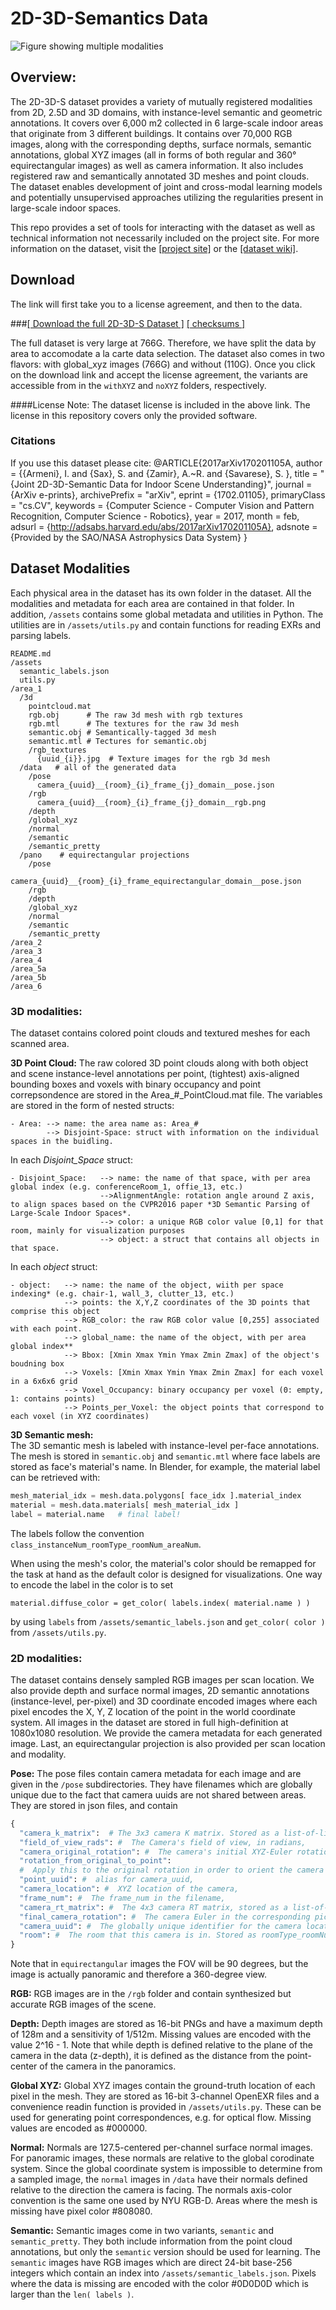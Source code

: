 # 2D-3D-Semantics Data

![Figure showing multiple modalities]( assets/figure_1.jpg?raw=true )


## Overview:
The 2D-3D-S dataset provides a variety of mutually registered modalities from 2D, 2.5D and 3D domains, with instance-level semantic and geometric annotations. It covers over 6,000 m2 collected in 6 large-scale indoor areas that originate from 3 different buildings. It contains over 70,000 RGB images, along with the corresponding depths, surface normals, semantic annotations, global XYZ images (all in forms of both regular and 360° equirectangular images) as well as camera information. It also includes registered raw and semantically annotated 3D meshes and point clouds. The dataset enables development of joint and cross-modal learning models and potentially unsupervised approaches utilizing the regularities present in large-scale indoor spaces.

This repo provides a set of tools for interacting with the dataset as well as technical information not necessarily included on the project site. For more information on the dataset, visit the [[project site]](http://3Dsemantics.stanford.edu) or the [[dataset wiki]](https://github.com/alexsax/2D-3D-Semantics/wiki). 


## Download
The link will first take you to a license agreement, and then to the data.

###[[ Download the full 2D-3D-S Dataset ]](https://goo.gl/forms/2YSPaO2UKmn5Td5m2)  [[ checksums ]](https://github.com/alexsax/2D-3D-Semantics/wiki/Checksum-Values-for-Data)

The full dataset is very large at 766G. Therefore, we have split the data by area to accomodate a la carte data selection. The dataset also comes in two flavors: with global_xyz images (766G) and without (110G). Once you click on the download link and accept the license agreement, the variants are accessible from in the `withXYZ` and `noXYZ` folders, respectively. 


####License Note: The dataset license is included in the above link. The license in this repository covers only the provided software.



### Citations
If you use this dataset please cite:
@ARTICLE{2017arXiv170201105A,
   author = {{Armeni}, I. and {Sax}, S. and {Zamir}, A.~R. and {Savarese}, S.
	},
    title = "{Joint 2D-3D-Semantic Data for Indoor Scene Understanding}",
  journal = {ArXiv e-prints},
archivePrefix = "arXiv",
   eprint = {1702.01105},
 primaryClass = "cs.CV",
 keywords = {Computer Science - Computer Vision and Pattern Recognition, Computer Science - Robotics},
     year = 2017,
    month = feb,
   adsurl = {http://adsabs.harvard.edu/abs/2017arXiv170201105A},
  adsnote = {Provided by the SAO/NASA Astrophysics Data System}
}

## Dataset Modalities
Each physical area in the dataset has its own folder in the dataset. All the modalities and metadata for each area are contained in that folder. In addition, `/assets` contains some global metadata and utilities in Python. The utilities are in `/assets/utils.py` and contain functions for reading EXRs and parsing labels.

```
README.md
/assets
  semantic_labels.json
  utils.py
/area_1
  /3d
    pointcloud.mat
    rgb.obj  	 # The raw 3d mesh with rgb textures
    rgb.mtl      # The textures for the raw 3d mesh
    semantic.obj # Semantically-tagged 3d mesh
    semantic.mtl # Tectures for semantic.obj
    /rgb_textures
      {uuid_{i}}.jpg  # Texture images for the rgb 3d mesh
  /data   # all of the generated data
    /pose
      camera_{uuid}__{room}_{i}_frame_{j}_domain__pose.json
    /rgb
      camera_{uuid}__{room}_{i}_frame_{j}_domain__rgb.png
    /depth
    /global_xyz
    /normal
    /semantic
    /semantic_pretty
  /pano    # equirectangular projections
    /pose
      camera_{uuid}__{room}_{i}_frame_equirectangular_domain__pose.json
    /rgb
    /depth
    /global_xyz
    /normal
    /semantic
    /semantic_pretty
/area_2
/area_3
/area_4
/area_5a
/area_5b
/area_6
```

### 3D modalities:
The dataset contains colored point clouds and textured meshes for each scanned area.

**3D Point Cloud:** The raw colored 3D point clouds along with both object and scene instance-level annotations per point, (tightest) axis-aligned bounding boxes and voxels with binary occupancy and point correpsondence are stored in the Area_#_PointCloud.mat file. The variables are stored in the form of nested structs:
```
- Area: --> name: the area name as: Area_#
		--> Disjoint-Space: struct with information on the individual spaces in the buidling.
```

In each *Disjoint_Space* struct:
```
- Disjoint_Space:	--> name: the name of that space, with per area global index (e.g. conferenceRoom_1, offie_13, etc.)
					-->AlignmentAngle: rotation angle around Z axis, to align spaces based on the CVPR2016 paper *3D Semantic Parsing of Large-Scale Indoor Spaces*. 
					--> color: a unique RGB color value [0,1] for that room, mainly for visualization purposes
					--> object: a struct that contains all objects in that space.
```

In each *object* struct:
```
- object:	--> name: the name of the object, wiith per space indexing* (e.g. chair-1, wall_3, clutter_13, etc.)
			--> points: the X,Y,Z coordinates of the 3D points that comprise this object
			--> RGB_color: the raw RGB color value [0,255] associated with each point.
			--> global_name: the name of the object, with per area global index**
			--> Bbox: [Xmin Xmax Ymin Ymax Zmin Zmax] of the object's boudning box
			--> Voxels: [Xmin Xmax Ymin Ymax Zmin Zmax] for each voxel in a 6x6x6 grid
			--> Voxel_Occupancy: binary occupancy per voxel (0: empty, 1: contains points)
			--> Points_per_Voxel: the object points that correspond to each voxel (in XYZ coordinates)
```

**3D Semantic mesh:**  
The 3D semantic mesh is labeled with instance-level per-face annotations. The mesh is stored in `semantic.obj` and `semantic.mtl` where face labels are stored as face's material's name. In Blender, for example, the material label can be retrieved with: 
```python
mesh_material_idx = mesh.data.polygons[ face_idx ].material_index
material = mesh.data.materials[ mesh_material_idx ]
label = material.name   # final label!
```
The labels follow the convention `class_instanceNum_roomType_roomNum_areaNum`. 

When using the mesh's color, the material's color should be remapped for the task at hand as the default color is designed for visualizations. One way to encode the label in the color is to set 
``` 
material.diffuse_color = get_color( labels.index( material.name ) ) 
```
by using `labels` from `/assets/semantic_labels.json` and `get_color( color )` from `/assets/utils.py`. 

### 2D modalities:
The dataset contains densely sampled RGB images per scan location. We also provide depth and surface normal images, 2D semantic annotations (instance-level, per-pixel) and 3D coordinate encoded images where each pixel encodes the X, Y, Z location of the point in the world coordinate system. All images in the dataset are stored in full high-definition at 1080x1080 resolution. We provide the camera metadata for each generated image. Last, an equirectangular projection is also provided per scan location and modality.

**Pose:**
The pose files contain camera metadata for each image and are given in the `/pose` subdirectories. They have filenames which are globally unique due to the fact that camera uuids are not shared between areas. They are stored in json files, and contain 
```python
{
  "camera_k_matrix":  # The 3x3 camera K matrix. Stored as a list-of-lists, 
  "field_of_view_rads": #  The Camera's field of view, in radians, 
  "camera_original_rotation": #  The camera's initial XYZ-Euler rotation in the .obj, 
  "rotation_from_original_to_point": 
  #  Apply this to the original rotation in order to orient the camera for the corresponding picture, 
  "point_uuid": #  alias for camera_uuid, 
  "camera_location": #  XYZ location of the camera, 
  "frame_num": #  The frame_num in the filename, 
  "camera_rt_matrix": #  The 4x3 camera RT matrix, stored as a list-of-lists, 
  "final_camera_rotation": #  The camera Euler in the corresponding picture, 
  "camera_uuid": #  The globally unique identifier for the camera location, 
  "room": #  The room that this camera is in. Stored as roomType_roomNum_areaNum 
}
```
Note that in `equirectangular` images the FOV will be 90 degrees, but the image is actually panoramic and therefore a 360-degree view. 

**RGB:**
RGB images are in the `/rgb` folder and contain synthesized but accurate RGB images of the scene. 

**Depth:**
Depth images are stored as 16-bit PNGs and have a maximum depth of 128m and a sensitivity of 1/512m. Missing values are encoded with the value 2^16 - 1. Note that while depth is defined relative to the plane of the camera in the data (z-depth), it is defined as the distance from the point-center of the camera in the panoramics. 

**Global XYZ:**
Global XYZ images contain the ground-truth location of each pixel in the mesh. They are stored as 16-bit 3-channel OpenEXR files and a convenience readin function is provided in `/assets/utils.py`. These can be used for generating point correspondences, e.g. for optical flow. Missing values are encoded as #000000.

**Normal:**
Normals are 127.5-centered per-channel surface normal images. For panoramic images, these normals are relative to the global corodinate system. Since the global coordinate system is impossible to determine from a sampled image, the `normal` images in `/data` have their normals defined relative to the direction the camera is facing. The normals axis-color convention is the same one used by NYU RGB-D. Areas where the mesh is missing have pixel color #808080. 


**Semantic:**
Semantic images come in two variants, `semantic` and `semantic_pretty`. They both include information from the point cloud annotations, but only the `semantic` version should be used for learning. The `semantic` images have RGB images which are direct 24-bit base-256 integers which contain an index into `/assets/semantic_labels.json`. Pixels where the data is missing are encoded with the color #0D0D0D which is larger than the `len( labels )`.





